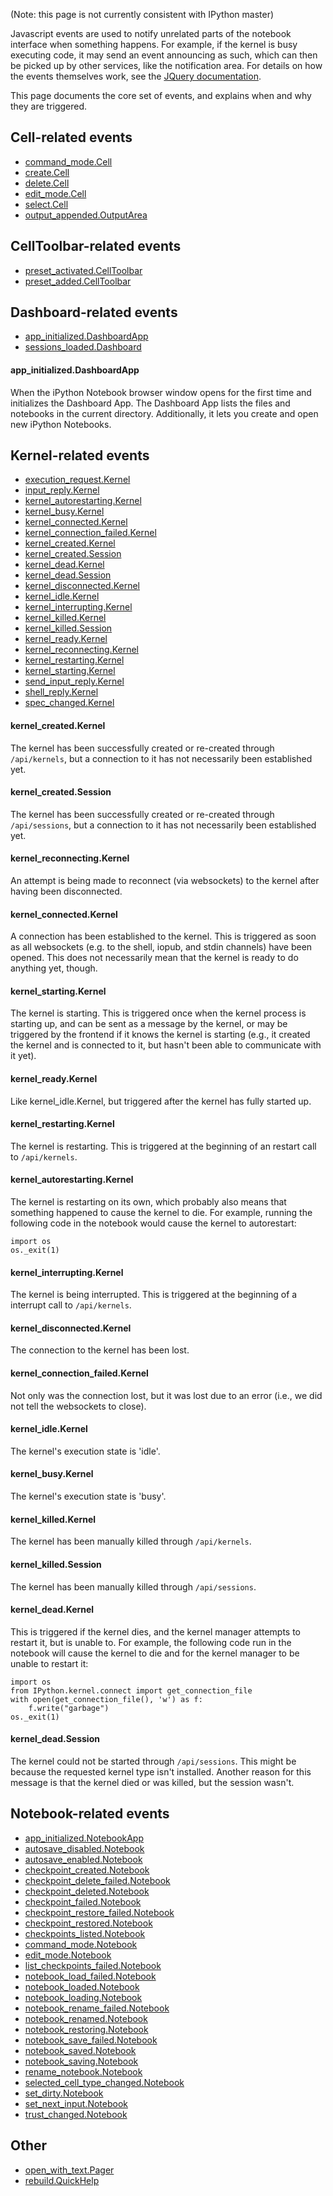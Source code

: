 (Note: this page is not currently consistent with IPython master)

Javascript events are used to notify unrelated parts of the notebook interface when something happens. For example, if the kernel is busy executing code, it may send an event announcing as such, which can then be picked up by other services, like the notification area. For details on how the events themselves work, see the [JQuery documentation](http://api.jquery.com/on/).

This page documents the core set of events, and explains when and why they are triggered.

## Cell-related events

* [command_mode.Cell](#command_modecell)
* [create.Cell](#createcell)
* [delete.Cell](#deletecell)
* [edit_mode.Cell](#edit_modecell)
* [select.Cell](#selectcell)
* [output_appended.OutputArea](#output_appendedoutputarea)

## CellToolbar-related events

* [preset_activated.CellToolbar](#preset_activatedcelltoolbar)
* [preset_added.CellToolbar](#preset_addedcelltoolbar)

## Dashboard-related events

* [app_initialized.DashboardApp](#app_initializeddashboardapp)
* [sessions_loaded.Dashboard](#sessions_loadeddashboard)

#### app_initialized.DashboardApp

When the iPython Notebook browser window opens for the first time and initializes the Dashboard App. The Dashboard App lists the files and notebooks in the current directory. Additionally, it lets you create and open new iPython Notebooks.


## Kernel-related events

* [execution_request.Kernel](#execution_requestkernel)
* [input_reply.Kernel](#input_replykernel)
* [kernel_autorestarting.Kernel](#kernel_autorestartingkernel)
* [kernel_busy.Kernel](#kernel_busykernel)
* [kernel_connected.Kernel](#kernel_connectedkernel)
* [kernel_connection_failed.Kernel](#kernel_connection_failedkernel)
* [kernel_created.Kernel](#kernel_createdkernel)
* [kernel_created.Session](#kernel_createdsession)
* [kernel_dead.Kernel](#kernel_deadkernel)
* [kernel_dead.Session](#kernel_deadsession)
* [kernel_disconnected.Kernel](#kernel_disconnectedkernel)
* [kernel_idle.Kernel](#kernel_idlekernel)
* [kernel_interrupting.Kernel](#kernel_interruptingkernel)
* [kernel_killed.Kernel](#kernel_killedkernel)
* [kernel_killed.Session](#kernel_killedsession)
* [kernel_ready.Kernel](#kernel_readykernel)
* [kernel_reconnecting.Kernel](#kernel_reconnectingkernel)
* [kernel_restarting.Kernel](#kernel_restartingkernel)
* [kernel_starting.Kernel](#kernel_startingkernel)
* [send_input_reply.Kernel](#send_input_replykernel)
* [shell_reply.Kernel](#shell_replykernel)
* [spec_changed.Kernel](#spec_changedkernel)

#### kernel_created.Kernel

The kernel has been successfully created or re-created through `/api/kernels`, but a connection to it has not necessarily been established yet.

#### kernel_created.Session

The kernel has been successfully created or re-created through `/api/sessions`, but a connection to it has not necessarily been established yet.

#### kernel_reconnecting.Kernel

An attempt is being made to reconnect (via websockets) to the kernel after having been disconnected.

#### kernel_connected.Kernel

A connection has been established to the kernel. This is triggered as soon as all websockets (e.g. to the shell, iopub, and stdin channels) have been opened. This does not necessarily mean that the kernel is ready to do anything yet, though.

#### kernel_starting.Kernel

The kernel is starting. This is triggered once when the kernel process is starting up, and can be sent as a message by the kernel, or may be triggered by the frontend if it knows the kernel is starting (e.g., it created the kernel and is connected to it, but hasn't been able to communicate with it yet).

#### kernel_ready.Kernel

Like kernel_idle.Kernel, but triggered after the kernel has fully started up.

#### kernel_restarting.Kernel

The kernel is restarting. This is triggered at the beginning of an restart call to `/api/kernels`.

#### kernel_autorestarting.Kernel

The kernel is restarting on its own, which probably also means that something happened to cause the kernel to die. For example, running the following code in the notebook would cause the kernel to autorestart:

```
import os
os._exit(1)
```

#### kernel_interrupting.Kernel

The kernel is being interrupted. This is triggered at the beginning of a interrupt call to `/api/kernels`.

#### kernel_disconnected.Kernel

The connection to the kernel has been lost.

#### kernel_connection_failed.Kernel

Not only was the connection lost, but it was lost due to an error (i.e., we did not tell the websockets to close).

#### kernel_idle.Kernel

The kernel's execution state is 'idle'.

#### kernel_busy.Kernel

The kernel's execution state is 'busy'.

#### kernel_killed.Kernel

The kernel has been manually killed through `/api/kernels`.

#### kernel_killed.Session

The kernel has been manually killed through `/api/sessions`.

#### kernel_dead.Kernel

This is triggered if the kernel dies, and the kernel manager attempts to restart it, but is unable to. For example, the following code run in the notebook will cause the kernel to die and for the kernel manager to be unable to restart it:

```
import os
from IPython.kernel.connect import get_connection_file
with open(get_connection_file(), 'w') as f:
    f.write("garbage")
os._exit(1)
```

#### kernel_dead.Session

The kernel could not be started through `/api/sessions`. This might be because the requested kernel type isn't installed. Another reason for this message is that the kernel died or was killed, but the session wasn't.

## Notebook-related events

* [app_initialized.NotebookApp](#app_initializednotebookapp)
* [autosave_disabled.Notebook](#autosave_disablednotebook)
* [autosave_enabled.Notebook](#autosave_enablednotebook)
* [checkpoint_created.Notebook](#checkpoint_creatednotebook)
* [checkpoint_delete_failed.Notebook](#checkpoint_delete_failednotebook)
* [checkpoint_deleted.Notebook](#checkpoint_deletednotebook)
* [checkpoint_failed.Notebook](#checkpoint_failednotebook)
* [checkpoint_restore_failed.Notebook](#checkpoint_restore_failednotebook)
* [checkpoint_restored.Notebook](#checkpoint_restorednotebook)
* [checkpoints_listed.Notebook](#checkpoints_listednotebook)
* [command_mode.Notebook](#command_modenotebook)
* [edit_mode.Notebook](#edit_modenotebook)
* [list_checkpoints_failed.Notebook](#list_checkpoints_failednotebook)
* [notebook_load_failed.Notebook](#notebook_load_failednotebook)
* [notebook_loaded.Notebook](#notebook_loadednotebook)
* [notebook_loading.Notebook](#notebook_loadingnotebook)
* [notebook_rename_failed.Notebook](#notebook_rename_failednotebook)
* [notebook_renamed.Notebook](#notebook_renamednotebook)
* [notebook_restoring.Notebook](#notebook_restoringnotebook)
* [notebook_save_failed.Notebook](#notebook_save_failednotebook)
* [notebook_saved.Notebook](#notebook_savednotebook)
* [notebook_saving.Notebook](#notebook_savingnotebook)
* [rename_notebook.Notebook](#rename_notebooknotebook)
* [selected_cell_type_changed.Notebook](#selected_cell_type_changednotebook)
* [set_dirty.Notebook](#set_dirtynotebook)
* [set_next_input.Notebook](#set_next_inputnotebook)
* [trust_changed.Notebook](#trust_changednotebook)

## Other

* [open_with_text.Pager](#open_with_textpager)
* [rebuild.QuickHelp](#rebuildquickhelp)